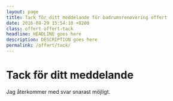 ```yaml
---
layout: page
title: Tack för ditt meddelande för badrumsrenovering offert
date: 2016-08-29 15:54:10 +0200
class: offert offert-tack
headline: HEADLINE goes here
description: DESCRIPTION goes here
permalink: /offert/tack/
---
```

<h1>Tack för ditt meddelande</h1>
<p>Jag återkommer med svar snarast möjligt.</p>